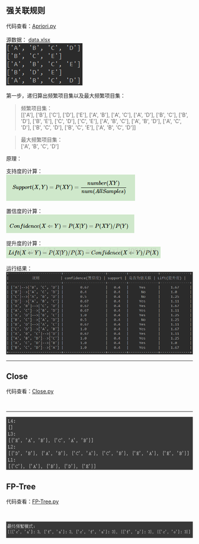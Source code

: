 
## 强关联规则


代码查看：[Apriori.py](Apriori.py) <br> 
<br>
源数据： [data.xlsx](data.xlsx) <br>
![data](imgs/data.png)<br>

第一步，递归算出频繁项目集以及最大频繁项目集：<br>
> 频繁项目集： <br>
>[['A'], ['B'], ['C'], ['D'], ['E'], ['A', 'B'], ['A', 'C'], ['A', 'D'], ['B', 'C'], ['B', 'D'], ['B', 'E'], ['C', 'D'], ['C', 'E'], ['A', 'B', 'C'], ['A', 'B', 'D'], ['A', 'C', 'D'], ['B', 'C', 'D'], ['B', 'C', 'E'], ['A', 'B', 'C', 'D']] 
 
 
>最大频繁项目集：  <br>
>['A', 'B', 'C', 'D'] 

原理： <br> 
 
支持度的计算：<br> 
![sup](imgs/support.png)<br>
 
置信度的计算：<br>
![con](imgs/confidence.png)<br>
 
提升度的计算：<br>
![lift](imgs/Lift.png)<br>
 
运行结果：<br>
![result](imgs/result.png)<br>

***

## Close 

代码查看：[Close.py](Close.py) <br> 

<br> 

***

![close](imgs/close.png)<br>

## FP-Tree 

代码查看：[FP-Tree.py](FP-Tree.py) <br> 

<br> 

![fp](imgs/fp-tree.png) <br>